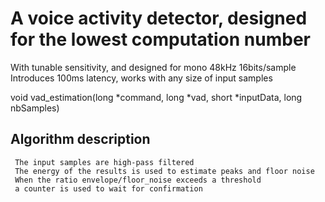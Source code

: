 # A voice activity detector, designed for the lowest computation number
  
  With tunable sensitivity, and designed for mono 48kHz 16bits/sample
  Introduces 100ms latency, works with any size of input samples

  void vad_estimation(long *command, long *vad, short *inputData, long nbSamples)

## Algorithm description
     The input samples are high-pass filtered 
     The energy of the results is used to estimate peaks and floor noise
     When the ratio envelope/floor_noise exceeds a threshold  
     a counter is used to wait for confirmation 
